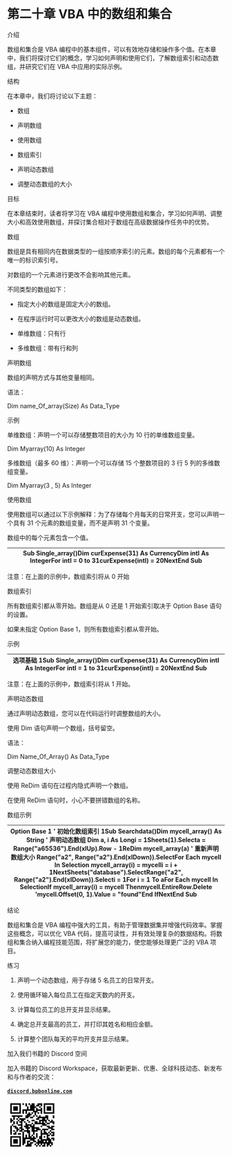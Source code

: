 # 第二十章 VBA 中的数组和集合

介绍

数组和集合是 VBA 编程中的基本组件，可以有效地存储和操作多个值。在本章中，我们将探讨它们的概念，学习如何声明和使用它们，了解数组索引和动态数组，并研究它们在 VBA 中应用的实际示例。

结构

在本章中，我们将讨论以下主题：

+   数组

+   声明数组

+   使用数组

+   数组索引

+   声明动态数组

+   调整动态数组的大小

目标

在本章结束时，读者将学习在 VBA 编程中使用数组和集合，学习如何声明、调整大小和高效使用数组，并探讨集合相对于数组在高级数据操作任务中的优势。

数组

数组是具有相同内在数据类型的一组按顺序索引的元素。数组的每个元素都有一个唯一的标识索引号。

对数组的一个元素进行更改不会影响其他元素。

不同类型的数组如下：

+   指定大小的数组是固定大小的数组。

+   在程序运行时可以更改大小的数组是动态数组。

+   单维数组：只有行

+   多维数组：带有行和列

声明数组

数组的声明方式与其他变量相同。

语法：

Dim name_Of_array(Size) As Data_Type

示例

单维数组：声明一个可以存储整数项目的大小为 10 行的单维数组变量。

Dim Myarray(10) As Integer

多维数组（最多 60 维）：声明一个可以存储 15 个整数项目的 3 行 5 列的多维数组变量。

Dim Myarray(3 , 5) As Integer

使用数组

使用数组可以通过以下示例解释：为了存储每个月每天的日常开支，您可以声明一个具有 31 个元素的数组变量，而不是声明 31 个变量。

数组中的每个元素包含一个值。

| Sub Single_array()Dim curExpense(31) As CurrencyDim intI As IntegerFor intI = 0 to 31curExpense(intI) = 20NextEnd Sub |
| --- |

注意：在上面的示例中，数组索引将从 0 开始

数组索引

所有数组索引都从零开始。数组是从 0 还是 1 开始索引取决于 Option Base 语句的设置。

如果未指定 Option Base 1，则所有数组索引都从零开始。

示例

| 选项基础 1Sub Single_array()Dim curExpense(31) As CurrencyDim intI As IntegerFor intI = 1 to 31curExpense(intI) = 20NextEnd Sub |
| --- |

注意：在上面的示例中，数组索引将从 1 开始。

声明动态数组

通过声明动态数组，您可以在代码运行时调整数组的大小。

使用 Dim 语句声明一个数组，括号留空。

语法：

Dim Name_Of_Array() As Data_Type

调整动态数组大小

使用 ReDim 语句在过程内隐式声明一个数组。

在使用 ReDim 语句时，小心不要拼错数组的名称。

数组示例

| Option Base 1 ' 初始化数组索引 1Sub Searchdata()Dim mycell_array() As String ' 声明动态数组 Dim a, i As Longi = 1Sheets(1).Selecta = Range("a65536").End(xlUp).Row - 1ReDim mycell_array(a) ' 重新声明数组大小 Range("a2", Range("a2").End(xlDown)).SelectFor Each mycell In Selection mycell_array(i) = mycelli = i + 1NextSheets("database").SelectRange("a2", Range("a2").End(xlDown)).Selecti = 1For i = 1 To aFor Each mycell In SelectionIf mycell_array(i) = mycell Thenmycell.EntireRow.Delete 'mycell.Offset(0, 1).Value = "found"End IfNextEnd Sub |
| --- |

结论

数组和集合是 VBA 编程中强大的工具，有助于管理数据集并增强代码效率。掌握这些概念，可以优化 VBA 代码，提高可读性，并有效处理复杂的数据结构。将数组和集合纳入编程技能范围，将扩展您的能力，使您能够处理更广泛的 VBA 项目。

练习

1.  声明一个动态数组，用于存储 5 名员工的日常开支。

1.  使用循环输入每位员工在指定天数内的开支。

1.  计算每位员工的总开支并显示结果。

1.  确定总开支最高的员工，并打印其姓名和相应金额。

1.  计算整个团队每天的平均开支并显示结果。

加入我们书籍的 Discord 空间

加入书籍的 Discord Workspace，获取最新更新、优惠、全球科技动态、新发布和与作者的交流：

**[`discord.bpbonline.com`](https://discord.bpbonline.com)**

![](img/fm1.png)
